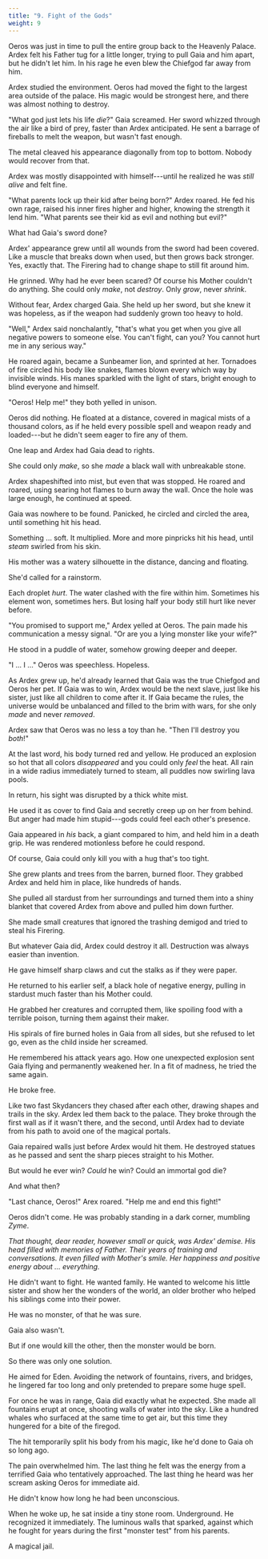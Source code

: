 ```yaml
---
title: "9. Fight of the Gods"
weight: 9
---
```


Oeros was just in time to pull the entire group back to the Heavenly Palace. Ardex felt his Father tug for a little longer, trying to pull Gaia and him apart, but he didn't let him. In his rage he even blew the Chiefgod far away from him.

Ardex studied the environment. Oeros had moved the fight to the largest area outside of the palace. His magic would be strongest here, and there was almost nothing to destroy.

"What god just lets his life _die_?" Gaia screamed. Her sword whizzed through the air like a bird of prey, faster than Ardex anticipated. He sent a barrage of fireballs to melt the weapon, but wasn't fast enough.

The metal cleaved his appearance diagonally from top to bottom. Nobody would recover from that.

Ardex was mostly disappointed with himself---until he realized he was _still alive_ and felt fine.

"What parents lock up their kid after being born?" Ardex roared. He fed his own rage, raised his inner fires higher and higher, knowing the strength it lend him. "What parents see their kid as evil and nothing but evil?"

What had Gaia's sword done?

Ardex' appearance grew until all wounds from the sword had been covered. Like a muscle that breaks down when used, but then grows back stronger. Yes, exactly that. The Firering had to change shape to still fit around him.

He grinned. Why had he ever been scared? Of course his Mother couldn't do anything. She could only _make_, not _destroy_. Only _grow_, never _shrink_.

Without fear, Ardex charged Gaia. She held up her sword, but she knew it was hopeless, as if the weapon had suddenly grown too heavy to hold.

"Well," Ardex said nonchalantly, "that's what you get when you give all negative powers to someone else. You can't fight, can you? You cannot hurt me in any serious way."

He roared again, became a Sunbeamer lion, and sprinted at her. Tornadoes of fire circled his body like snakes, flames blown every which way by invisible winds. His manes sparkled with the light of stars, bright enough to blind everyone and himself.

"Oeros! Help me!" they both yelled in unison.

Oeros did nothing. He floated at a distance, covered in magical mists of a thousand colors, as if he held every possible spell and weapon ready and loaded---but he didn't seem eager to fire any of them.

One leap and Ardex had Gaia dead to rights.

She could only _make_, so she _made_ a black wall with unbreakable stone.

Ardex shapeshifted into mist, but even that was stopped. He roared and roared, using searing hot flames to burn away the wall. Once the hole was large enough, he continued at speed.

Gaia was nowhere to be found. Panicked, he circled and circled the area, until something hit his head.

Something ... soft. It multiplied. More and more pinpricks hit his head, until _steam_ swirled from his skin.

His mother was a watery silhouette in the distance, dancing and floating. 

She'd called for a rainstorm.

Each droplet _hurt_. The water clashed with the fire within him. Sometimes his element won, sometimes hers. But losing half your body still hurt like never before.

"You promised to support me," Ardex yelled at Oeros. The pain made his communication a messy signal. "Or are you a lying monster like your wife?"

He stood in a puddle of water, somehow growing deeper and deeper.

"I ... I ..." Oeros was speechless. Hopeless.

As Ardex grew up, he'd already learned that Gaia was the true Chiefgod and Oeros her pet. If Gaia was to win, Ardex would be the next slave, just like his sister, just like all children to come after it. If Gaia became the rules, the universe would be unbalanced and filled to the brim with wars, for she only _made_ and never _removed_.

Ardex saw that Oeros was no less a toy than he. "Then I'll destroy you _both_!"

At the last word, his body turned red and yellow. He produced an explosion so hot that all colors _disappeared_ and you could only _feel_ the heat. All rain in a wide radius immediately turned to steam, all puddles now swirling lava pools.

In return, his sight was disrupted by a thick white mist.

He used it as cover to find Gaia and secretly creep up on her from behind. But anger had made him stupid---gods could feel each other's presence.

Gaia appeared in _his_ back, a giant compared to him, and held him in a death grip. He was rendered motionless before he could respond.

Of course, Gaia could only kill you with a hug that's too tight.

She grew plants and trees from the barren, burned floor. They grabbed Ardex and held him in place, like hundreds of hands.

She pulled all stardust from her surroundings and turned them into a shiny blanket that covered Ardex from above and pulled him down further.

She made small creatures that ignored the trashing demigod and tried to steal his Firering.

But whatever Gaia did, Ardex could destroy it all. Destruction was always easier than invention.

He gave himself sharp claws and cut the stalks as if they were paper.

He returned to his earlier self, a black hole of negative energy, pulling in stardust much faster than his Mother could.

He grabbed her creatures and corrupted them, like spoiling food with a terrible poison, turning them against their maker.

His spirals of fire burned holes in Gaia from all sides, but she refused to let go, even as the child inside her screamed.

He remembered his attack years ago. How one unexpected explosion sent Gaia flying and permanently weakened her. In a fit of madness, he tried the same again.

He broke free.

Like two fast Skydancers they chased after each other, drawing shapes and trails in the sky. Ardex led them back to the palace. They broke through the first wall as if it wasn't there, and the second, until Ardex had to deviate from his path to avoid one of the magical portals.

Gaia repaired walls just before Ardex would hit them. He destroyed statues as he passed and sent the sharp pieces straight to his Mother.

But would he ever win? _Could_ he win? Could an immortal god die? 

And what then?

"Last chance, Oeros!" Arex roared. "Help me and end this fight!"

Oeros didn't come. He was probably standing in a dark corner, mumbling _Zyme_.

_That thought, dear reader, however small or quick, was Ardex' demise. His head filled with memories of Father. Their years of training and conversations. It even filled with Mother's smile. Her happiness and positive energy about ... everything._

He didn't want to fight. He wanted family. He wanted to welcome his little sister and show her the wonders of the world, an older brother who helped his siblings come into their power.

He was no monster, of that he was sure.

Gaia also wasn't.

But if one would kill the other, then the monster would be born.

So there was only one solution.

He aimed for Eden. Avoiding the network of fountains, rivers, and bridges, he lingered far too long and only pretended to prepare some huge spell.

For once he was in range, Gaia did exactly what he expected. She made all fountains erupt at once, shooting walls of water into the sky. Like a hundred whales who surfaced at the same time to get air, but this time they hungered for a bite of the firegod.

The hit temporarily split his body from his magic, like he'd done to Gaia oh so long ago.

The pain overwhelmed him. The last thing he felt was the energy from a terrified Gaia who tentatively approached. The last thing he heard was her scream asking Oeros for immediate aid.

He didn't know how long he had been unconscious.

When he woke up, he sat inside a tiny stone room. Underground. He recognized it immediately. The luminous walls that sparked, against which he fought for years during the first "monster test" from his parents.

A magical jail.